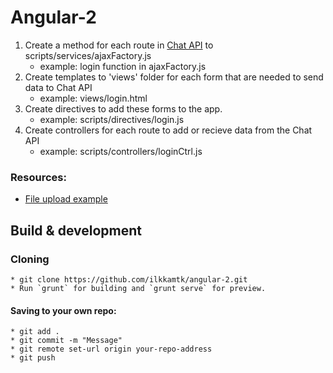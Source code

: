 # Angular-2

1. Create a method for each route in [Chat API](http://users.metropolia.fi/~ilkkamtk/chatApi/apidoc/index.html) to scripts/services/ajaxFactory.js
    * example: login function in ajaxFactory.js
2. Create templates to 'views' folder for each form that are needed to send data to Chat API
    * example: views/login.html
3. Create directives to add these forms to the app.
    * example: scripts/directives/login.js
4. Create controllers for each route to add or recieve data from the Chat API
    * example: scripts/controllers/loginCtrl.js
    
### Resources:
  * [File upload example](https://uncorkedstudios.com/blog/multipartformdata-file-upload-with-angularjs)

## Build & development

### Cloning
    * git clone https://github.com/ilkkamtk/angular-2.git
    * Run `grunt` for building and `grunt serve` for preview.
    
#### Saving to your own repo:
    * git add .
    * git commit -m "Message"
    * git remote set-url origin your-repo-address
    * git push

